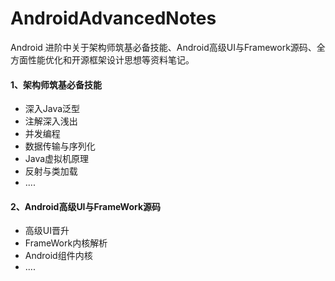 # AndroidAdvancedNotes
Android 进阶中关于架构师筑基必备技能、Android高级UI与Framework源码、全方面性能优化和开源框架设计思想等资料笔记。

#### 1、架构师筑基必备技能

- 深入Java泛型
- 注解深入浅出 
- 并发编程 
- 数据传输与序列化
- Java虚拟机原理 
- 反射与类加载
- ....

#### 2、Android高级UI与FrameWork源码

- 高级UI晋升
- FrameWork内核解析
- Android组件内核
- ....

